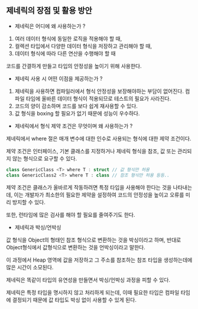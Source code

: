 ## 제네릭의 장점 및 활용 방안

- 제네릭은 어디에 왜 사용하는가 ?

1. 여러 데이터 형식에 동일한 로직을 적용해야 할 때,
2. 컬렉션 타입에서 다양한 데이터 형식을 저장하고 관리해야 할 때,
3. 데이터 형식에 따라 다른 연산을 수행해야 할 때

코드를 간결하게 만들고 타입의 안정성을 높이기 위해 사용한다.

- 제네릭 사용 시 어떤 이점을 제공하는가 ?

1. 제네릭을 사용하면 컴파일러에서 형식 안정성을 보장해야하는 부담이 없어진다. 
컴파일 타임에 올바른 데이터 형식이 적용되므로 테스트의 필요가 사라진다.
2. 코드의 양이 감소하며 코드를 보다 쉽게 재사용할 수 있다.
3. 값 형식을 boxing 할 필요가 없기 때문에 성능이 우수하다.

- 제네릭에서 형식 제약 조건은 무엇이며 왜 사용하는가 ?

제네릭에서 where 절은 매개 변수에 대한 인수로 사용되는 형식에 대한 제약 조건이다.

제약 조건은 인터페이스, 기본 클래스를 지정하거나 제네릭 형식을 참조, 값 또는 관리되지 않는 형식으로 요구할 수 있다.

```csharp
class GenericClass <T> where T : struct // 값 형식만 허용
class GenericClass2 <T> where T : class // 참조 형식만 허용 등등..
```

제약 조건은 클래스가 올바르게 작동하려면 특정 타입을 사용해야 한다는 것을 나타내는데, 이는 개발자가 최소한의 필요한 제약을 설정하여 코드의 안정성을 높이고 오류를 미리 방지할 수 있다.

또한, 런타임에 많은 검사를 해야 할 필요를 줄여주기도 한다.

- 제네릭과 박싱/언박싱

값 형식을 Object의 형태인 참조 형식으로 변환하는 것을 박싱이라고 하며, 반대로 Object형식에서 값형식으로 변환하는 것을 언박싱이라고 말한다. 

이 과정에서 Heap 영역에 값을 저장하고 그 주소를 참조하는 참조 타입을 생성하는데에 많은 시간이 소모된다. 

제네릭은 똑같이 타입의 유연성을 만들면서 박싱/언박싱 과정을 피할 수 있다.

제네릭은 특정 타입을 명시하지 않고 처리하게 되는데, 이때 필요한 타입은 컴파일 타임에 결정되기 때문에 값 타입도 박싱 없이 사용할 수 있게 된다.